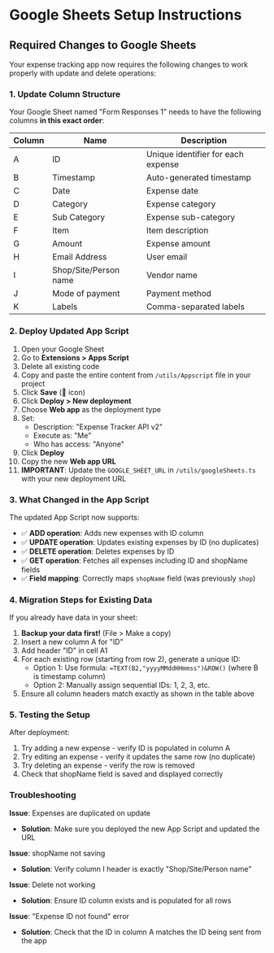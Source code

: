 # Google Sheets Setup Instructions

## Required Changes to Google Sheets

Your expense tracking app now requires the following changes to work properly with update and delete operations:

### 1. Update Column Structure

Your Google Sheet named "Form Responses 1" needs to have the following columns **in this exact order**:

| Column | Name | Description |
|--------|------|-------------|
| A | ID | Unique identifier for each expense |
| B | Timestamp | Auto-generated timestamp |
| C | Date | Expense date |
| D | Category | Expense category |
| E | Sub Category | Expense sub-category |
| F | Item | Item description |
| G | Amount | Expense amount |
| H | Email Address | User email |
| I | Shop/Site/Person name | Vendor name |
| J | Mode of payment | Payment method |
| K | Labels | Comma-separated labels |

### 2. Deploy Updated App Script

1. Open your Google Sheet
2. Go to **Extensions > Apps Script**
3. Delete all existing code
4. Copy and paste the entire content from `/utils/Appscript` file in your project
5. Click **Save** (💾 icon)
6. Click **Deploy > New deployment**
7. Choose **Web app** as the deployment type
8. Set:
   - Description: "Expense Tracker API v2"
   - Execute as: "Me"
   - Who has access: "Anyone"
9. Click **Deploy**
10. Copy the new **Web app URL**
11. **IMPORTANT**: Update the `GOOGLE_SHEET_URL` in `/utils/googleSheets.ts` with your new deployment URL

### 3. What Changed in the App Script

The updated App Script now supports:

- ✅ **ADD operation**: Adds new expenses with ID column
- ✅ **UPDATE operation**: Updates existing expenses by ID (no duplicates)
- ✅ **DELETE operation**: Deletes expenses by ID
- ✅ **GET operation**: Fetches all expenses including ID and shopName fields
- ✅ **Field mapping**: Correctly maps `shopName` field (was previously `shop`)

### 4. Migration Steps for Existing Data

If you already have data in your sheet:

1. **Backup your data first!** (File > Make a copy)
2. Insert a new column A for "ID"
3. Add header "ID" in cell A1
4. For each existing row (starting from row 2), generate a unique ID:
   - Option 1: Use formula: `=TEXT(B2,"yyyyMMddHHmmss")&ROW()` (where B is timestamp column)
   - Option 2: Manually assign sequential IDs: 1, 2, 3, etc.
5. Ensure all column headers match exactly as shown in the table above

### 5. Testing the Setup

After deployment:

1. Try adding a new expense - verify ID is populated in column A
2. Try editing an expense - verify it updates the same row (no duplicate)
3. Try deleting an expense - verify the row is removed
4. Check that shopName field is saved and displayed correctly

### Troubleshooting

**Issue**: Expenses are duplicated on update
- **Solution**: Make sure you deployed the new App Script and updated the URL

**Issue**: shopName not saving
- **Solution**: Verify column I header is exactly "Shop/Site/Person name"

**Issue**: Delete not working
- **Solution**: Ensure ID column exists and is populated for all rows

**Issue**: "Expense ID not found" error
- **Solution**: Check that the ID in column A matches the ID being sent from the app
